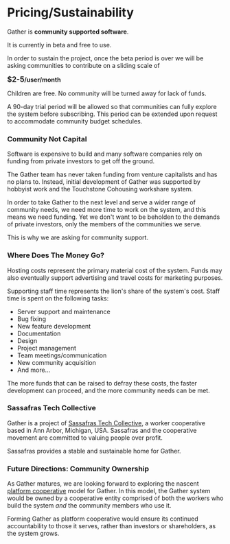 # Pricing/Sustainability

Gather is **community supported software**.

It is currently in beta and free to use.

In order to sustain the project, once the beta period is over we will be asking communities to contribute on a sliding scale of

**<big>$2-5</big>/user/month**

Children are free. No community will be turned away for lack of funds.

A 90-day trial period will be allowed so that communities can fully explore the system before subscribing. This period can be extended upon request to accommodate community budget schedules.

### Community Not Capital

Software is expensive to build and many software companies rely on funding from private investors to get off the ground.

The Gather team has never taken funding from venture capitalists and has no plans to. Instead, initial development of Gather was supported by hobbyist work and the Touchstone Cohousing workshare system.

In order to take Gather to the next level and serve a wider range of community needs, we need more time to work on the system, and this means we need funding. Yet we don't want to be beholden to the demands of private investors, only the members of the communities we serve.

This is why we are asking for community support.

### Where Does The Money Go?

Hosting costs represent the primary material cost of the system. Funds may also eventually support advertising and travel costs for marketing purposes.

Supporting staff time represents the lion's share of the system's cost. Staff time is spent on the following tasks:

* Server support and maintenance
* Bug fixing
* New feature development
* Documentation
* Design
* Project management
* Team meetings/communication
* New community acquisition
* And more...

The more funds that can be raised to defray these costs, the faster development can proceed, and the more community needs can be met.

### Sassafras Tech Collective

Gather is a project of [Sassafras Tech Collective](https://sassafras.coop), a worker cooperative based in Ann Arbor, Michigan, USA. Sassafras and the cooperative movement are committed to valuing people over profit.

Sassafras provides a stable and sustainable home for Gather.

### Future Directions: Community Ownership

As Gather matures, we are looking forward to exploring the nascent [platform cooperative](https://en.wikipedia.org/wiki/Platform_cooperative) model for Gather. In this model, the Gather system would be owned by a cooperative entity comprised of both the workers who build the system _and_ the community members who use it.

Forming Gather as platform cooperative would ensure its continued accountability to those it serves, rather than investors or shareholders, as the system grows.
